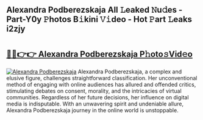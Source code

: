 ## Alexandra Podberezskaja All 𝙻eaked 𝙽u𝚍es - Part-Y0y 𝙿hotos B𝚒kini 𝚅𝚒deo - Hot 𝙿art 𝙻eaks i2zjy

# <h2><a href="http://ld0hlbv.urlbe.top/?page=Alexandra+Podberezskaja">🔗🔗👉👉 Alexandra Podberezskaja P𝚑oto𝚜Vid𝚎o</a></h2>

[![Alexandra Podberezskaja](https://i.imgur.com/eBuTRDB.gif)](http://ld0hlbv.urlbe.top/?page=Alexandra+Podberezskaja)
Alexandra Podberezskaja, a complex and elusive figure, challenges straightforward classification. Her unconventional method of engaging with online audiences has allured and offended critics, stimulating debates on consent, morality, and the intricacies of virtual communities. Regardless of her future decisions, her influence on digital media is indisputable. With an unwavering spirit and undeniable allure, Alexandra Podberezskaja journey in the online world is unstoppable.
